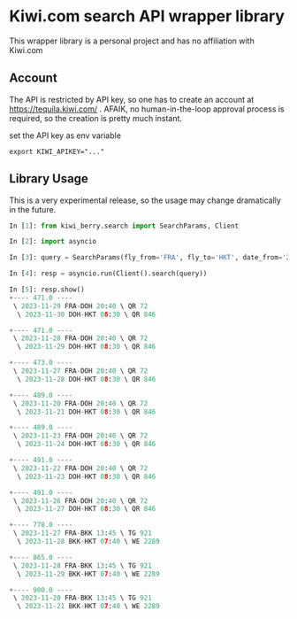 # Kiwi.com search API wrapper library
This wrapper library is a personal project and has no affiliation with Kiwi.com

## Account
The API is restricted by API key, so one has to create an account at https://tequila.kiwi.com/ . AFAIK, no human-in-the-loop approval process is required, so the creation is pretty much instant.

set the API key as env variable
```
export KIWI_APIKEY="..."
```

## Library Usage
This is a very experimental release, so the usage may change dramatically in the future.

```python
In [1]: from kiwi_berry.search import SearchParams, Client

In [2]: import asyncio

In [3]: query = SearchParams(fly_from='FRA', fly_to='HKT', date_from='2023-11-20', date_to='2023-11-30', adults=1, limit=10,sort='price')

In [4]: resp = asyncio.run(Client().search(query))

In [5]: resp.show()
+---- 471.0 ----
 \ 2023-11-29 FRA-DOH 20:40 \ QR 72
  \ 2023-11-30 DOH-HKT 08:30 \ QR 846

+---- 471.0 ----
 \ 2023-11-28 FRA-DOH 20:40 \ QR 72
  \ 2023-11-29 DOH-HKT 08:30 \ QR 846

+---- 473.0 ----
 \ 2023-11-27 FRA-DOH 20:40 \ QR 72
  \ 2023-11-28 DOH-HKT 08:30 \ QR 846

+---- 489.0 ----
 \ 2023-11-20 FRA-DOH 20:40 \ QR 72
  \ 2023-11-21 DOH-HKT 08:30 \ QR 846

+---- 489.0 ----
 \ 2023-11-23 FRA-DOH 20:40 \ QR 72
  \ 2023-11-24 DOH-HKT 08:30 \ QR 846

+---- 491.0 ----
 \ 2023-11-22 FRA-DOH 20:40 \ QR 72
  \ 2023-11-23 DOH-HKT 08:30 \ QR 846

+---- 491.0 ----
 \ 2023-11-26 FRA-DOH 20:40 \ QR 72
  \ 2023-11-27 DOH-HKT 08:30 \ QR 846

+---- 778.0 ----
 \ 2023-11-27 FRA-BKK 13:45 \ TG 921
  \ 2023-11-28 BKK-HKT 07:40 \ WE 2289

+---- 865.0 ----
 \ 2023-11-28 FRA-BKK 13:45 \ TG 921
  \ 2023-11-29 BKK-HKT 07:40 \ WE 2289

+---- 900.0 ----
 \ 2023-11-20 FRA-BKK 13:45 \ TG 921
  \ 2023-11-21 BKK-HKT 07:40 \ WE 2289


```

